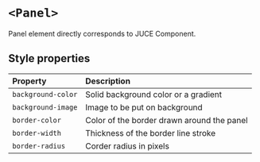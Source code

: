 # `<Panel>`

Panel element directly corresponds to JUCE Component.

## Style properties

| Property           | Description                                |
|:-------------------|:-------------------------------------------|
| `background-color` | Solid background color or a gradient       |
| `background-image` | Image to be put on background              |
| `border-color`     | Color of the border drawn around the panel |
| `border-width`     | Thickness of the border line stroke        |
| `border-radius`    | Corder radius in pixels                    |